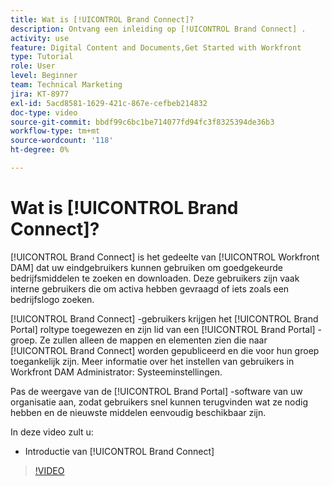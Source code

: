 ```yaml
---
title: Wat is [!UICONTROL Brand Connect]?
description: Ontvang een inleiding op [!UICONTROL Brand Connect] .
activity: use
feature: Digital Content and Documents,Get Started with Workfront
type: Tutorial
role: User
level: Beginner
team: Technical Marketing
jira: KT-8977
exl-id: 5acd8581-1629-421c-867e-cefbeb214832
doc-type: video
source-git-commit: bbdf99c6bc1be714077fd94fc3f8325394de36b3
workflow-type: tm+mt
source-wordcount: '118'
ht-degree: 0%

---
```


# Wat is [!UICONTROL Brand Connect]?

[!UICONTROL Brand Connect] is het gedeelte van [!UICONTROL Workfront DAM] dat uw eindgebruikers kunnen gebruiken om goedgekeurde bedrijfsmiddelen te zoeken en downloaden. Deze gebruikers zijn vaak interne gebruikers die om activa hebben gevraagd of iets zoals een bedrijfslogo zoeken.

[!UICONTROL Brand Connect] -gebruikers krijgen het [!UICONTROL Brand Portal] roltype toegewezen en zijn lid van een [!UICONTROL Brand Portal] -groep. Ze zullen alleen de mappen en elementen zien die naar [!UICONTROL Brand Connect] worden gepubliceerd en die voor hun groep toegankelijk zijn. Meer informatie over het instellen van gebruikers in Workfront DAM Administrator: Systeeminstellingen.

<!-- Need the cross-reference link to other LP, mentioned above -->

Pas de weergave van de [!UICONTROL Brand Portal] -software van uw organisatie aan, zodat gebruikers snel kunnen terugvinden wat ze nodig hebben en de nieuwste middelen eenvoudig beschikbaar zijn.

In deze video zult u:

* Introductie van [!UICONTROL Brand Connect]

>[!VIDEO](https://video.tv.adobe.com/v/335240/?quality=12&learn=on&enablevpops=1)

<!-- Learn more graphic and link to article, below
* Workfront DAM within Workfront
 -->
